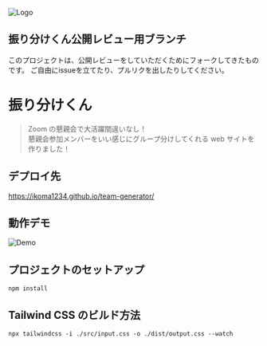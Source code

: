 ![Logo](img/logo.svg)

## 振り分けくん公開レビュー用ブランチ

このプロジェクトは、公開レビューをしていただくためにフォークしてきたものです。
ご自由にissueを立てたり、プルリクを出したりしてください。

# 振り分けくん

> Zoom の懇親会で大活躍間違いなし！<br>懇親会参加メンバーをいい感じにグループ分けしてくれる web サイトを作りました！

## デプロイ先

https://ikoma1234.github.io/team-generator/

## 動作デモ

<img src="img/demo.gif" alt='Demo' />

## プロジェクトのセットアップ

```shell
npm install
```

## Tailwind CSS のビルド方法

```shell
npx tailwindcss -i ./src/input.css -o ./dist/output.css --watch
```
